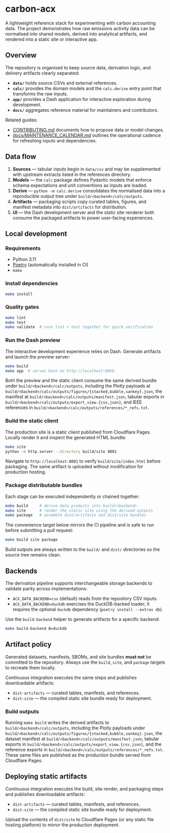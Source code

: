 # carbon-acx

A lightweight reference stack for experimenting with carbon accounting data. The
project demonstrates how raw emissions activity data can be normalised into
shared models, derived into analytical artifacts, and rendered into a static
site or interactive app.

## Overview

The repository is organised to keep source data, derivation logic, and delivery
artifacts clearly separated:

- **`data/`** holds source CSVs and external references.
- **`calc/`** provides the domain models and the `calc.derive` entry point that
  transforms the raw inputs.
- **`app/`** provides a Dash application for interactive exploration during
  development.
- **`docs/`** aggregates reference material for maintainers and contributors.

Related guides:

- [CONTRIBUTING.md](CONTRIBUTING.md) documents how to propose data or model
  changes.
- [docs/MAINTENANCE_CALENDAR.md](docs/MAINTENANCE_CALENDAR.md) outlines the
  operational cadence for refreshing inputs and dependencies.

## Data flow

1. **Sources** — tabular inputs begin in `data/csv` and may be supplemented with
   upstream extracts listed in the references directory.
2. **Models** — the `calc` package defines Pydantic models that enforce schema
   expectations and unit conventions as inputs are loaded.
3. **Derive** — `python -m calc.derive` consolidates the normalised data into a
   reproducible output tree under `build/<backend>/calc/outputs`.
4. **Artifacts** — packaging scripts copy curated tables, figures, and
   manifest metadata into `dist/artifacts` for distribution.
5. **UI** — the Dash development server and the static site renderer both
   consume the packaged artifacts to power user-facing experiences.

## Local development

### Requirements

- Python 3.11
- [Poetry](https://python-poetry.org/) (automatically installed in CI)
- `make`

### Install dependencies

```bash
make install
```

### Quality gates

```bash
make lint
make test
make validate  # runs lint + test together for quick verification
```

### Run the Dash preview

The interactive development experience relies on Dash. Generate artifacts and
launch the preview server:

```bash
make build
make app  # serves Dash on http://localhost:8050
```

Both the preview and the static client consume the same derived bundle under
`build/<backend>/calc/outputs`, including the Plotly payloads at
`build/<backend>/calc/outputs/figures/{stacked,bubble,sankey}.json`, the manifest
at `build/<backend>/calc/outputs/manifest.json`, tabular exports in
`build/<backend>/calc/outputs/export_view.{csv,json}`, and IEEE references in
`build/<backend>/calc/outputs/references/*_refs.txt`.

### Build the static client

The production site is a static client published from Cloudflare Pages. Locally
render it and inspect the generated HTML bundle:

```bash
make site
python -m http.server --directory build/site 8001
```

Navigate to `http://localhost:8001` to verify `build/site/index.html` before
packaging. The same artifact is uploaded without modification for production
hosting.

### Package distributable bundles

Each stage can be executed independently or chained together:

```bash
make build     # derive data products into build/<backend>
make site      # render the static site using the derived outputs
make package   # assemble dist/artifacts and dist/site bundles
```

The convenience target below mirrors the CI pipeline and is safe to run before
submitting a pull request:

```bash
make build site package
```

Build outputs are always written to the `build/` and `dist/` directories so the
source tree remains clean.

## Backends

The derivation pipeline supports interchangeable storage backends to validate
parity across implementations:

- `ACX_DATA_BACKEND=csv` (default) reads from the repository CSV inputs.
- `ACX_DATA_BACKEND=duckdb` exercises the DuckDB-backed loader; it requires the
  optional `duckdb` dependency (`poetry install --extras db`).

Use the `build-backend` helper to generate artifacts for a specific backend:

```bash
make build-backend B=duckdb
```

## Artifact policy

Generated datasets, manifests, SBOMs, and site bundles **must not** be committed
to the repository. Always use the `build`, `site`, and `package` targets to
recreate them locally.

Continuous integration executes the same steps and publishes downloadable
artifacts:

- `dist-artifacts` — curated tables, manifests, and references.
- `dist-site` — the compiled static site bundle ready for deployment.

### Build outputs

Running `make build` writes the derived artifacts to
`build/<backend>/calc/outputs`, including the Plotly payloads under
`build/<backend>/calc/outputs/figures/{stacked,bubble,sankey}.json`, the dataset
manifest at `build/<backend>/calc/outputs/manifest.json`, tabular exports in
`build/<backend>/calc/outputs/export_view.{csv,json}`, and the reference exports
in `build/<backend>/calc/outputs/references/*_refs.txt`. These same files are
published as the production bundle served from Cloudflare Pages.

## Deploying static artifacts

Continuous integration executes the build, site render, and packaging steps and
publishes downloadable artifacts:

- `dist-artifacts` — curated tables, manifests, and references.
- `dist-site` — the compiled static site bundle ready for deployment.

Upload the contents of `dist/site` to Cloudflare Pages (or any static file
hosting platform) to mirror the production deployment.
